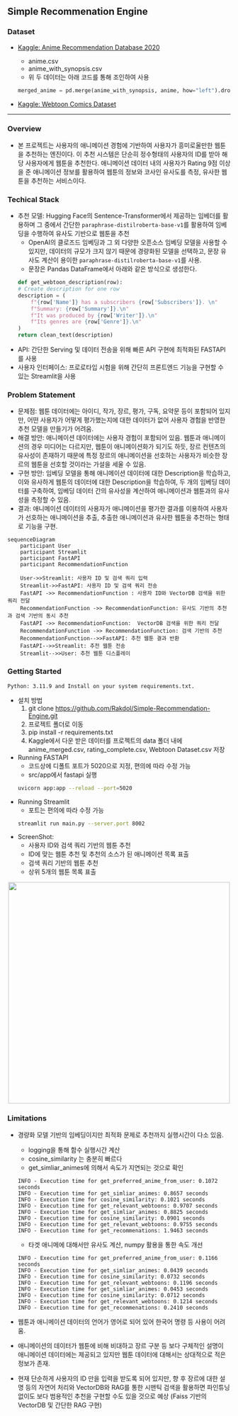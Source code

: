 ## Simple Recommenation Engine


### Dataset
- [Kaggle: Anime Recommendation Database 2020](https://www.kaggle.com/datasets/hernan4444/anime-recommendation-database-2020)
    - anime.csv
    - anime_with_synopsis.csv
    - 위 두 데이터는 아래 코드를 통해 조인하여 사용
    
    ```python
    merged_anime = pd.merge(anime_with_synopsis, anime, how="left").dropna()
    ```
- [Kaggle: Webtoon Comics Dataset](https://www.kaggle.com/datasets/swarnimrai/webtoon-comics-dataset)
---

### Overview
- 본 프로젝트는 사용자의 애니메이션 경험에 기반하여 사용자가 흥미로울만한 웹툰을 추천하는 엔진이다. 이 추천 시스템은 단순히 정수형태의 사용자의 ID를 받아 해당 사용자에게 웹툰을 추천한다. 애니메이션 데이터 내의 사용자가 Rating 9점 이상을 준 애니메이션 정보를 활용하여 웹툰의 정보와 코사인 유사도를 측정, 유사한 웹툰을 추천하는 서비스이다.

### Techical Stack
- 추천 모델: Hugging Face의 Sentence-Transformer에서 제공하는 임베더를 활용하며 그 중에서 간단한 `paraphrase-distilroberta-base-v1`를 활용하여 임베딩을 수행하여 유사도 기반으로 웹툰을 추천
    - OpenAI의 클로즈드 임베딩과 그 외 다양한 오픈소스 임베딩 모델을 사용할 수 있지만, 데이터의 규모가 크지 않기 때문에 경량화된 모델을 선택하고, 문장 유사도 계산이 용이한 `paraphrase-distilroberta-base-v1`를 사용.
    - 문장은 Pandas DataFrame에서 아래와 같은 방식으로 생성한다.
    ```python
    def get_webtoon_description(row):
    # Create description for one row
    description = (
        f"{row['Name']} has a subscribers {row['Subscribers']}. \n" 
        f"Summary: {row['Summary']}.\n"
        f"It was produced by {row['Writer']}.\n"
        f"Its genres are {row['Genre']}.\n"
    )
    return clean_text(description)
    ```
- API: 간단한 Serving 및 데이터 전송을 위해 빠른 API 구현에 최적화된 FASTAPI를 사용
- 사용자 인터페이스: 프로로타입 시험을 위해 간단히 프론트엔드 기능을 구현할 수 있는 Streamlit을 사용

### Problem Statement
- 문제점: 웹툰 데이터에는 아이디, 작가, 장르, 평가, 구독, 요약문 등이 포함되어 있지만, 어떤 사용자가 어떻게 평가했는지에 대한 데이터가 없어 사용자 경험을 반영한 추천 모델을 만들기가 어려움.
- 해결 방안: 애니메이션 데이터에는 사용자 경험이 포함되어 있음. 웹툰과 애니메이션의 경우 미디어는 다르지만, 웹툰이 애니메이션화가 되기도 하듯, 장르 컨텐츠의 유사성이 존재하기 때문에 특정 장르의 애니메이션을 선호하는 사용자가 비슷한 장르의 웹툰을 선호할 것이라는 가설을 세울 수 있음.
- 구현 방안: 임베딩 모델을 통해 애니메이션 데이터에 대한 Description을 학습하고, 이와 유사하게 웹툰의 데이터에 대한 Description을 학습하여, 두 개의 임베딩 데이터를 구축하여, 임베딩 데이터 간의 유사성을 계산하여 애니메이션과 웹툰과의 유사성을 측정할 수 있음.
- 결과: 애니메이션 데이터의 사용자가 애니메이션을 평가한 결과를 이용하여 사용자가 선호하는 애니메이션을 추출, 추출한 애니메이션과 유사한 웹툰을 추천하는 형태로 기능을 구현.

```mermaid
sequenceDiagram
    participant User
    participant Streamlit
    participant FastAPI
    participant RecommendationFunction

    User->>Streamlit: 사용자 ID 및 검색 쿼리 입력
    Streamlit->>FastAPI: 사용자 ID 및 검색 쿼리 전송
    FastAPI ->> RecommendationFunction : 사용자 ID와 VectorDB 검색을 위한 쿼리 전달
    RecommendationFunction ->> RecommendationFunction: 유사도 기반의 추천과 검색 기반의 동시 추천
    FastAPI ->> RecommendationFunction:  VectorDB 검색을 위한 쿼리 전달
    RecommendationFunction ->> RecommendationFunction: 검색 기반의 추천 
    RecommendationFunction-->>FastAPI: 추천 웹툰 결과 반환
    FastAPI-->>Streamlit: 추천 웹툰 전송
    Streamlit-->>User: 추천 웹툰 디스플레이
```

### Getting Started
```
Python: 3.11.9 and Install on your system requirements.txt.
```
- 설치 방법
    1. git clone https://github.com/Rakdol/Simple-Recommendation-Engine.git
    2. 프로젝트 폴더로 이동
    3. pip install -r requirements.txt
    4. Kaggle에서 다운 받은 데이터를 프로젝트의 data 폴더 내에 anime_merged.csv, rating_complete.csv, Webtoon Dataset.csv 저장
- Running FASTAPI
    - 코드상에 디폴트 포트가 5020으로 지정, 편의에 따라 수정 가능
    - src/app에서 fastapi 실행
    ```bash
    uvicorn app:app --reload --port=5020
    ```
- Running Streamlit
    - 포트는 편의에 따라 수정 가능
    ```bash
    streamlit run main.py --server.port 8002  
    ```
- ScreenShot:
    - 사용자 ID와 검색 쿼리 기반의 웹툰 추천
    - ID에 맞는 웹툰 추천 및 추천의 소스가 된 애니메이션 목록 표출
    - 검색 쿼리 기반의 웹툰 추천
    - 상위 5개의 웹툰 목록 표출
<p align="center">
<img src="./assets/animation.gif" width="500" height="500">
</p>

### Limitations
- 경량화 모델 기반의 임베딩이지만 최적화 문제로 추천까지 실행시간이 다소 있음.
    - logging을 통해 함수 실행시간 계산
    - cosine_similarity 는 충분히 빠르다
    - get_simliar_animes에 의해서 속도가 지연되는 것으로 확인
    ```log
    INFO - Execution time for get_preferred_anime_from_user: 0.1072 seconds
    INFO - Execution time for get_simliar_animes: 0.8657 seconds
    INFO - Execution time for cosine_similarity: 0.1021 seconds
    INFO - Execution time for get_relevant_webtoons: 0.9707 seconds
    INFO - Execution time for get_simliar_animes: 0.8825 seconds
    INFO - Execution time for cosine_similarity: 0.0901 seconds
    INFO - Execution time for get_relevant_webtoons: 0.9755 seconds
    INFO - Execution time for get_recommenations: 1.9463 seconds
    ```
    - 타겟 애니메에 대해서만 유사도 계산, numpy 활용을 통한 속도 개선
    ```log
    INFO - Execution time for get_preferred_anime_from_user: 0.1166 seconds
    INFO - Execution time for get_simliar_animes: 0.0439 seconds
    INFO - Execution time for cosine_similarity: 0.0732 seconds
    INFO - Execution time for get_relevant_webtoons: 0.1196 seconds
    INFO - Execution time for get_simliar_animes: 0.0453 seconds
    INFO - Execution time for cosine_similarity: 0.0712 seconds
    INFO - Execution time for get_relevant_webtoons: 0.1214 seconds
    INFO - Execution time for get_recommenations: 0.2410 seconds
    ```

- 웹툰과 애니메이션 데이터의 언어가 영어로 되어 있어 한국어 명령 등 사용이 어려움.
- 애니메이션의 데이터가 웹툰에 비해 비대하고 장르 구분 등 보다 구체적인 설명이 애니메이션 데이터에는 제공되고 있지만 웹툰 데이터에 대해서는 상대적으로 적은 정보가 존재.
- 현재 단순하게 사용자의 ID 만을 입력을 받도록 되어 있지만, 향 후 장르에 대한 설명 등의 자연어 처리와 VectorDB와 RAG를 통한 시맨틱 검색을 활용하면 파인튜닝 없이도 보다 범용적인 추천을 구현할 수도 있을 것으로 예상 (Faiss 기반의 VectorDB 및 간단한 RAG 구현)
